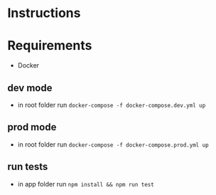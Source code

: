 # Instructions

# Requirements

 - Docker

## dev mode

  - in root folder run `docker-compose -f docker-compose.dev.yml up`

## prod mode

  - in root folder run `docker-compose -f docker-compose.prod.yml up`

## run tests

  - in app folder run `npm install && npm run test`